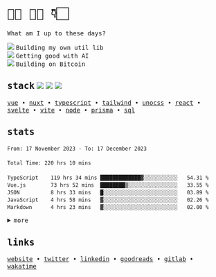 <h1 align="left">
   <samp>👋🏻 🫵🏻 👇🏻</samp>
</h1>

<p align="left">
  <samp>What am I up to these days?</samp>
</p>

<div align="left"> 
<div>
   <img src="https://api.iconify.design/fluent-mdl2:radio-bullet.svg?color=%2300DC82" height="12" />
   <samp> Building my own util lib</samp>
 </div>
  <div>
   <img src="https://api.iconify.design/fluent-mdl2:radio-bullet.svg?color=%2300DC82" height="12" />
   <samp> Getting good with AI</samp>
 </div>
 <div>
   <img src="https://api.iconify.design/fluent-mdl2:radio-bullet.svg?color=%2300DC82" height="12" />
   <samp> Building on Bitcoin</samp>
 </div>
</div>

<h2 align="left">
  <samp>stack</samp>
  <img src="https://api.iconify.design/logos:vue.svg" height="20" />
  <img src="https://api.iconify.design/logos:nuxt-icon.svg" height="20" />
  <img src="https://api.iconify.design/logos:typescript-icon.svg" height="20" />
</h2>

<p align="left">
  <samp>
    <a href="https://vuejs.org">vue</a> •
    <a href="https://nuxt.com">nuxt</a> •
    <a href="https://www.typescriptlang.org/">typescript</a> •
    <a href="https://tailwindcss.com/">tailwind</a> •
    <a href="https://unocss.dev/">unocss</a> •
    <a href="https://react.dev/">react</a> •
    <a href="https://svelte.dev/">svelte</a> •
    <a href="https://vitejs.dev/">vite</a> •
    <a href="https://nodejs.dev/en/">node</a> •
    <a href="https://www.prisma.io/">prisma</a> •
    <a href="https://www.postgresql.org/">sql</a>
  </samp>
</p>

<h2 align="left">
  <samp>stats</samp>
</h2>

<div>

<!--### 📊 Weekly development breakdown-->
<!--START_SECTION:waka-->

```txt
From: 17 November 2023 - To: 17 December 2023

Total Time: 220 hrs 10 mins

TypeScript    119 hrs 34 mins █████████████▓░░░░░░░░░░░   54.31 %
Vue.js        73 hrs 52 mins  ████████▒░░░░░░░░░░░░░░░░   33.55 %
JSON          8 hrs 33 mins   █░░░░░░░░░░░░░░░░░░░░░░░░   03.89 %
JavaScript    4 hrs 58 mins   ▓░░░░░░░░░░░░░░░░░░░░░░░░   02.26 %
Markdown      4 hrs 23 mins   ▓░░░░░░░░░░░░░░░░░░░░░░░░   02.00 %
```

<!--END_SECTION:waka-->

<details>
 <summary align="left">
    <samp>more</samp>
  </summary>
  <div align="left">
    
![metrics](/github-metrics.svg)
 
  <p>
    <samp>not including organizations</samp>🤷🏻☝🏻
  </p>
</div>
</details>


<h2 align="left">
  <samp>links</samp>
</h2>

<p align="left">
  <samp>
    <a href="https://matijao.com">website</a> •
    <a href="https://twitter.com/matijaoe">twitter</a> •
    <a href="https://www.linkedin.com/in/matijao/">linkedin</a> •
    <a href="https://www.goodreads.com/matijao">goodreads</a> •
    <a href="https://gitlab.com/matijao">gitlab</a> •
    <a href="https://wakatime.com/@matijao">wakatime</a>
  </samp>
</p>
